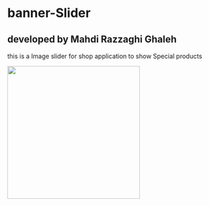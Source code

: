# banner-Slider

## developed by Mahdi Razzaghi Ghaleh

this is a Image slider for shop application to show Special products

<img src="screenshots/Screenshot_1601105863.jpg" width="300">
